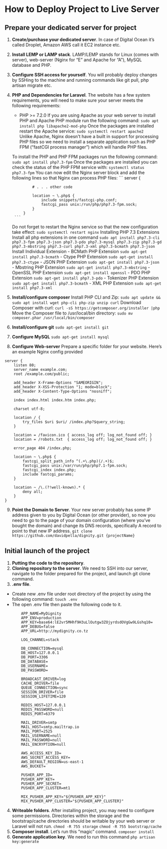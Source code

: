 # How to Deploy Project to Live Server

## Prepare your dedicated server for project
1. **Create/purchase your dedicated server**. In case of Digital Ocean it’s called Droplet, Amazon AWS call it EC2 instance etc.
2. **Install LEMP or LAMP stack**. LAMP/LEMP stands for Linux (comes with server), web-server (Nginx for “E” and Apache for “A”), MySQL database and PHP. 
3. **Configure SSH access for yourself**. You will probably deploy changes by SSHing to the machine and running commands like git pull, php artisan migrate etc. 
4. **PHP and Dependencies for Laravel**. The website has a few system requirements, you will need to make sure your server meets the following requirements:
    - PHP >= 7.2.0
    If you are using Apache as your web server to install PHP and Apache PHP module run the following command:
        ```sudo apt install php libapache2-mod-php```
    Once the packages are installed restart the Apache service:
        `sudo systemctl restart apache2`  
    Unlike Apache, Nginx doesn't have a built in support for processing PHP files so we need to install a separate application such as PHP FPM (“fastCGI process manager”) which will handle PHP files.
    
    To install the PHP and PHP FPM packages run the following command:
        `sudo apt install php7.3-fpm`
    Once the packages are installed you can check the status of the PHP FPM service with:
        `systemctl status php7.3-fpm`
    You can now edit the Nginx server block and add the following lines so that Nginx can process PHP files:
        ```
            server {
            
                # . . . other code
            
                location ~ \.php$ {
                    include snippets/fastcgi-php.conf;
                    fastcgi_pass unix:/run/php/php7.3-fpm.sock;
                }
            }
        ```
    Do not forget to restart the Nginx service so that the new configuration take effect:
        `sudo systemctl restart nginx`
    Installing PHP 7.3 Extensions
        Install all php extensions in one command
            `sudo apt install php7.3-cli php7.3-fpm php7.3-json php7.3-pdo php7.3-mysql php7.3-zip php7.3-gd  php7.3-mbstring php7.3-curl php7.3-xml php7.3-bcmath php7.3-json`
        Install Individual Extension
        - BCMath PHP Extension
            `sudo apt-get install php7.3-bcmath`
        - Ctype PHP Extension
            `sudo apt-get install php7.3-ctype`
        - JSON PHP Extension
            `sudo apt-get install php7.3-json`
        - Mbstring PHP Extension
            `sudo apt-get install php7.3-mbstring`
        - OpenSSL PHP Extension
            `sudo apt-get install openssl`
        - PDO PHP Extension
            `sudo apt-get install php7.3-pdo`
        - Tokenizer PHP Extension
            `sudo apt-get install php7.3-bcmath`
        - XML PHP Extension
            `sudo apt-get install php7.3-xml`
            
5. **Install/configure composer**
Install PHP CLI and Zip:
    `sudo apt update && sudo apt install wget php-cli php-zip unzip curl`
Download Composer with curl:
    `curl -sS https://getcomposer.org/installer |php`
Move the Composer file to /usr/local/bin directory:
    `sudo mv composer.phar /usr/local/bin/composer`
6. **Install/configure git**
    `sudo apt-get install git`
7. **Configure MySQL**
    `sudo apt-get install mysql`
8. **Configure Web-server** Prepare a specific folder for your website. Here’s an example Nginx config provided
```
server {
    listen 80;
    server_name example.com;
    root /example.com/public;
    
    add_header X-Frame-Options "SAMEORIGIN";
    add_header X-XSS-Protection "1; mode=block";
    add_header X-Content-Type-Options "nosniff";
    
    index index.html index.htm index.php;
    
    charset utf-8;
    
    location / {
        try_files $uri $uri/ /index.php?$query_string;
    }
    
    location = /favicon.ico { access_log off; log_not_found off; }
    location = /robots.txt  { access_log off; log_not_found off; }
    
    error_page 404 /index.php;
    
    location ~ \.php$ {
        fastcgi_split_path_info ^(.+\.php)(/.+)$;
        fastcgi_pass unix:/var/run/php/php7.1-fpm.sock;
        fastcgi_index index.php;
        include fastcgi_params;
    }
    
    location ~ /\.(?!well-known).* {
        deny all;
    }
}
```
9. **Point the Domain to Server**. Your new server probably has some IP address given to you by Digital Ocean (or other provider), so now you need to go to the page of your domain configuration (where you’ve bought the domain) and change its DNS records, specifically A record to point to that new IP address.
`git clone https://github.com/davidpella/dignity.git {projectName}`

## Initial launch of the project
1. **Putting the code to the repository**.
2. **Cloning repository to the server**. We need to SSH into our server, navigate to the folder prepared for the project, and launch git clone command.
3. **.env file**. 
- Create new .env file under root directory of the project by using the following command: 
    `touch .env`
- The open .env file then paste the following code to it.
    ```
        APP_NAME=MyDignity
        APP_ENV=production
        APP_KEY=base64:lE2vr5MHhf9H3uLlOutgw3ZOjyrdsdOVgGw9LGshq10=
        APP_DEBUG=false
        APP_URL=http://mydignity.co.tz
        
        LOG_CHANNEL=stack
        
        DB_CONNECTION=mysql
        DB_HOST=127.0.0.1
        DB_PORT=3306
        DB_DATABASE=
        DB_USERNAME=
        DB_PASSWORD=
        
        BROADCAST_DRIVER=log
        CACHE_DRIVER=file
        QUEUE_CONNECTION=sync
        SESSION_DRIVER=file
        SESSION_LIFETIME=120
        
        REDIS_HOST=127.0.0.1
        REDIS_PASSWORD=null
        REDIS_PORT=6379
        
        MAIL_DRIVER=smtp
        MAIL_HOST=smtp.mailtrap.io
        MAIL_PORT=2525
        MAIL_USERNAME=null
        MAIL_PASSWORD=null
        MAIL_ENCRYPTION=null
        
        AWS_ACCESS_KEY_ID=
        AWS_SECRET_ACCESS_KEY=
        AWS_DEFAULT_REGION=us-east-1
        AWS_BUCKET=
        
        PUSHER_APP_ID=
        PUSHER_APP_KEY=
        PUSHER_APP_SECRET=
        PUSHER_APP_CLUSTER=mt1
        
        MIX_PUSHER_APP_KEY="${PUSHER_APP_KEY}"
        MIX_PUSHER_APP_CLUSTER="${PUSHER_APP_CLUSTER}"

    ```
  
4. **Writeable folders**. After installing project, you may need to configure some permissions. Directories within the storage and the bootstrap/cache directories should be writable by your web server or Laravel will not run. 
    `chmod -R 755 storage`
    `chmod -R 755 bootstrap/cache`
5. **Composer install**. Let’s run this “magic” command.
    `composer install`
6. **Generate application key**. We need to run this command
    `php artisan key:generate`




